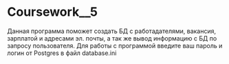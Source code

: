 # Coursework__5
Данная программа поможет создать БД с  работадателями, вакансия, зарплатой и адресами эл. почты, а так же вывод информацию с БД по запросу пользователя.
Для работы с программой введите ваш пароль и логин от Postgres в файл database.ini
